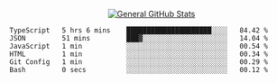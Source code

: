<p align="center">
  <a href="https://github.com/AndyDevv">
    <img src="https://github-readme-stats.vercel.app/api?username=AndyDevv&custom_title=General%20GitHub%20Stats&theme=aura_dark" alt="General GitHub Stats">
  </a>
</p>

<!--START_SECTION:waka-->

```text
TypeScript   5 hrs 6 mins    █████████████████████░░░░   84.42 %
JSON         51 mins         ███▓░░░░░░░░░░░░░░░░░░░░░   14.04 %
JavaScript   1 min           ░░░░░░░░░░░░░░░░░░░░░░░░░   00.54 %
HTML         1 min           ░░░░░░░░░░░░░░░░░░░░░░░░░   00.34 %
Git Config   1 min           ░░░░░░░░░░░░░░░░░░░░░░░░░   00.29 %
Bash         0 secs          ░░░░░░░░░░░░░░░░░░░░░░░░░   00.12 %
```

<!--END_SECTION:waka-->
